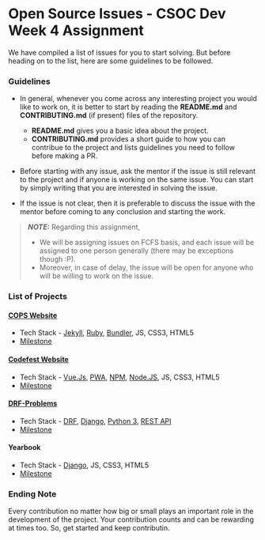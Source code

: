 # Open Source Issues - CSOC Dev Week 4 Assignment

We have compiled a list of issues for you to start solving. But before heading on to the list, here are some guidelines to be followed.

### Guidelines

* In general, whenever you come across any interesting project you would like to work on, it is better to start by reading the **README.md** and **CONTRIBUTING.md** (if present) files of the repository. 
    * __README.md__ gives you a basic idea about the project.
    * __CONTRIBUTING.md__ provides a short guide to how you can contribue to the project and lists guidelines you need to follow before making a PR. 

* Before starting with any issue, ask the mentor if the issue is still relevant to the project and if anyone is working on the same issue. You can start by simply writing that you are interested in solving the issue. 

* If the issue is not clear, then it is preferable to discuss the issue with the mentor before coming to any conclusion and starting the work.

> **_NOTE:_** Regarding this assignment, 
> * We will be assigning issues on FCFS basis, and each issue will be assigned to one person generally (there may be exceptions though :P).
> * Moreover, in case of delay, the issue will be open for anyone who will be willing to work on the issue.


### List of Projects
#### [COPS Website](https://copsiitbhu.co.in/)
- Tech Stack - [Jekyll](https://jekyllrb.com/docs/), [Ruby](https://www.ruby-lang.org/en/), [Bundler](https://rubygems.org/gems/bundler), JS, CSS3, HTML5
- [Milestone](https://github.com/COPS-IITBHU/cops-website/milestone/1)

#### [Codefest Website](https://codefest.tech/)
- Tech Stack - [Vue.Js](https://vuejs.org/v2/guide/), [PWA](https://developers.google.com/web/progressive-web-apps/), [NPM](https://www.npmjs.com/), [Node.JS](https://nodejs.org/en/), JS, CSS3, HTML5
- [Milestone](https://github.com/codefest-iit-bhu/codefest19/milestone/1)

#### [DRF-Problems](https://medium.com/swlh/drf-problems-21f7bb4d4675)
- Tech Stack - [DRF](https://www.django-rest-framework.org/), [Django](https://www.djangoproject.com/), [Python 3](https://docs.python.org/3/tutorial/index.html), [REST API](https://hackernoon.com/restful-api-designing-guidelines-the-best-practices-60e1d954e7c9)
- [Milestone](https://github.com/shivanshs9/drf-problems/milestone/1)

#### Yearbook
- Tech Stack - [Django](https://www.djangoproject.com/), JS, CSS3, HTML5
- [Milestone](https://github.com/COPS-IITBHU/Yearbook/milestone/1)


### Ending Note
Every contribution no matter how big or small plays an important role in the development of the project. Your contribution counts and can be rewarding at times too. So, get started and keep contributin.
